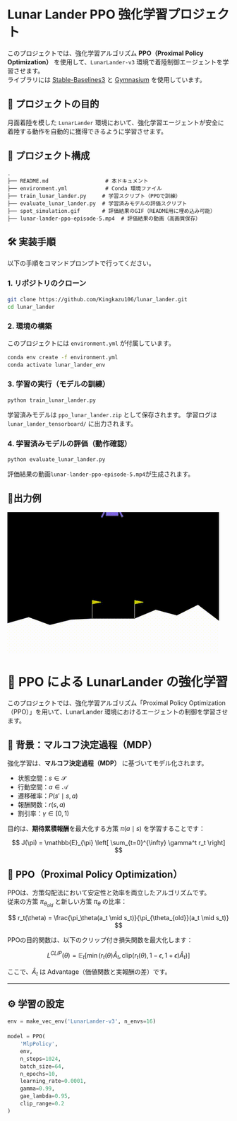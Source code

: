# Lunar Lander PPO 強化学習プロジェクト

このプロジェクトでは、強化学習アルゴリズム **PPO（Proximal Policy Optimization）** を使用して、`LunarLander-v3` 環境で着陸制御エージェントを学習させます。  
ライブラリには [Stable-Baselines3](https://github.com/DLR-RM/stable-baselines3) と [Gymnasium](https://gymnasium.farama.org/) を使用しています。


## 🎯 プロジェクトの目的

月面着陸を模した `LunarLander` 環境において、強化学習エージェントが安全に着陸する動作を自動的に獲得できるように学習させます。


## 📁 プロジェクト構成
```
.
├── README.md                  # 本ドキュメント
├── environment.yml            # Conda 環境ファイル
├── train_lunar_lander.py     # 学習スクリプト（PPOで訓練）
├── evaluate_lunar_lander.py  # 学習済みモデルの評価スクリプト
├── spot_simulation.gif       # 評価結果のGIF（README用に埋め込み可能）
├── lunar-lander-ppo-episode-5.mp4  # 評価結果の動画（高画質保存）

```

## 🛠️ 実装手順

以下の手順をコマンドプロンプトで行ってください。

### 1. リポジトリのクローン

```bash
git clone https://github.com/Kingkazu106/lunar_lander.git
cd lunar_lander
```
### 2. 環境の構築
このプロジェクトには `environment.yml` が付属しています。

```bash
conda env create -f environment.yml
conda activate lunar_lander_env
```

### 3. 学習の実行（モデルの訓練）
```bash
python train_lunar_lander.py
```
学習済みモデルは `ppo_lunar_lander.zip` として保存されます。
学習ログは `lunar_lander_tensorboard/` に出力されます。

### 4. 学習済みモデルの評価（動作確認）
```bash
python evaluate_lunar_lander.py
```
評価結果の動画`lunar-lander-ppo-episode-5.mp4`が生成されます。
## 🎥出力例

![Spot Simulation](https://github.com/Kingkazu106/lunar_lander_RL/blob/main/spot_simulation.gif)


# 🌌 PPO による LunarLander の強化学習

このプロジェクトでは、強化学習アルゴリズム「Proximal Policy Optimization（PPO）」を用いて、LunarLander 環境におけるエージェントの制御を学習させます。



## 📘 背景：マルコフ決定過程（MDP）

強化学習は、**マルコフ決定過程（MDP）** に基づいてモデル化されます。

- 状態空間：$s \in \mathcal{S}$
- 行動空間：$a \in \mathcal{A}$
- 遷移確率：$P(s' \mid s, a)$
- 報酬関数：$r(s, a)$
- 割引率：$\gamma \in [0, 1)$

目的は、**期待累積報酬**を最大化する方策 $\pi(a \mid s)$ を学習することです：

$$
J(\pi) = \mathbb{E}_{\pi} \left[ \sum_{t=0}^{\infty} \gamma^t r_t \right]
$$



## 🤖 PPO（Proximal Policy Optimization）

PPOは、方策勾配法において安定性と効率を両立したアルゴリズムです。  
従来の方策 $\pi_{\theta_{old}}$ と新しい方策 $\pi_\theta$ の比率：

$$
r_t(\theta) = \frac{\pi_\theta(a_t \mid s_t)}{\pi_{\theta_{old}}(a_t \mid s_t)}
$$

PPOの目的関数は、以下のクリップ付き損失関数を最大化します：

$$
L^{CLIP}(\theta) = \mathbb{E}_t \left[ 
\min\left( 
r_t(\theta) \hat{A}_t, 
\text{clip}(r_t(\theta), 1 - \epsilon, 1 + \epsilon) \hat{A}_t 
\right) 
\right]
$$

ここで、$\hat{A}_t$ は Advantage（価値関数と実報酬の差）です。

---

## ⚙️ 学習の設定

```python
env = make_vec_env('LunarLander-v3', n_envs=16)

model = PPO(
    'MlpPolicy', 
    env, 
    n_steps=1024,
    batch_size=64,
    n_epochs=10,
    learning_rate=0.0001,
    gamma=0.99,
    gae_lambda=0.95,
    clip_range=0.2
)

